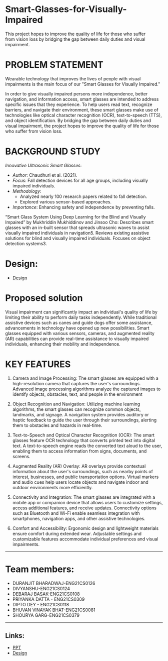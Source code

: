 # Smart-Glasses-for-Visually-Impaired

This project hopes to improve the quality of life for those who suffer from vision loss by bridging the gap between daily duties and visual impairment.


# PROBLEM STATEMENT
Wearable technology that improves the lives of people with visual impairments is the main focus of our "Smart Glasses for Visually Impaired." 

In order to give visually impaired persons more independence, better navigation, and information access, smart glasses are intended to address specific issues that they experience. To help users read text, recognize barriers, and navigate their environment, these smart glasses make use of technologies like optical character recognition (OCR), text-to-speech (TTS), and object identification. By bridging the gap between daily duties and visual impairment, the project hopes to improve the quality of life for those who suffer from vision loss.

# BACKGROUND STUDY

*Innovative Ultrasonic Smart Glasses*:
   - *Author*: Chaudhuri et al. (2021).
   - *Focus*: Fall detection devices for all age groups, including visually impaired individuals.
   - *Methodology*:
     - Analyzed nearly 100 research papers related to fall detection.
     - Explored various sensor-based approaches.
   - *Importance*: Enhancing safety and independence by preventing falls.

“Smart Glass System Using Deep Learning for the Blind and Visually Impaired” by Mukhriddin Mukhiddinov and Jinsoo Cho:
Describes smart glasses with an in-built sensor that spreads ultrasonic waves to assist visually impaired individuals in navigation5.
Reviews existing assistive solutions for blind and visually impaired individuals.
Focuses on object detection systems3.

# Design:
- [Design](https://a360.co/3IRWaFf)


# Proposed solution

Visual impairment can significantly impact an individual's quality of life by limiting their ability to perform daily tasks independently. While traditional assistive devices such as canes and guide dogs offer some assistance, advancements in technology have opened up new possibilities. Smart glasses equipped with various sensors, cameras, and augmented reality (AR) capabilities can provide real-time assistance to visually impaired individuals, enhancing their mobility and independence.

# KEY FEATURES

1. Camera and Image Processing:
The smart glasses are equipped with a high-resolution camera that captures the user's surroundings.
Advanced image processing algorithms analyze the captured images to identify objects, obstacles, text, and people in the environment

2. Object Recognition and Navigation:
Utilizing machine learning algorithms, the smart glasses can recognize common objects, landmarks, and signage.
A navigation system provides auditory or haptic feedback to guide the user through their surroundings, alerting them to obstacles and hazards in real-time.

3. Text-to-Speech and Optical Character Recognition (OCR):
The smart glasses feature OCR technology that converts printed text into digital text.
A text-to-speech engine reads the converted text aloud to the user, enabling them to access information from signs, documents, and screens.

4. Augmented Reality (AR) Overlay:
AR overlays provide contextual information about the user's surroundings, such as nearby points of interest, businesses, and public transportation options.
Virtual markers and audio cues help users locate objects and navigate indoor and outdoor environments more efficiently.

5. Connectivity and Integration:
The smart glasses are integrated with a mobile app or companion device that allows users to customize settings, access additional features, and receive updates.
Connectivity options such as Bluetooth and Wi-Fi enable seamless integration with smartphones, navigation apps, and other assistive technologies.

6. Comfort and Accessibility:
Ergonomic design and lightweight materials ensure comfort during extended wear.
Adjustable settings and customizable features accommodate individual preferences and visual impairments.

---------------------------------------------------------------------------------------------------------------------------------------------------------------
# Team members:
- DURANJIT BHARADWAJ-ENG21CS0126
- DIVYANSHU-ENG21CS0124
- DEBARAJ BASAK-ENG21CS0108
- PRIYANKA DATTA - ENG21CS0309
- DIPTO DEY - ENG21CS0118
- BHUVAN VINAYAK BHAT-ENG21CS0081
- SHOURYA GARG-ENG21CS0379
-----------------------------------------------------------------------------------------------------------------------------------------------------------------

## Links:
- [PPT](https://www.canva.com/design/DAF_NoWUpu0/HDrL0xVAEew0XCDKkPs84Q/view?utm_content=DAF_NoWUpu0&utm_campaign=designshare&utm_medium=link&utm_source=editor)
- [Design](https://a360.co/3IRWaFf)
